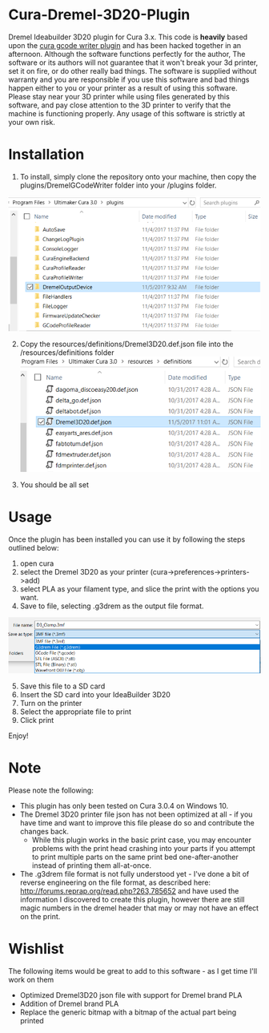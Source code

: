 # Cura-Dremel-3D20-Plugin
Dremel Ideabuilder 3D20 plugin for Cura 3.x.  This code is **heavily** based upon the [cura gcode writer plugin](https://github.com/Ultimaker/Cura/tree/master/plugins/GCodeWriter) and has been hacked together in an afternoon.  Although the software functions perfectly for the author, The software or its authors will not guarantee that it won't break your 3d printer, set it on fire, or do other really bad things.  The software is supplied without warranty and you are responsible if you use this software and bad things happen either to you or your printer as a result of using this software.  Please stay near your 3D printer while using files generated by this software, and pay close attention to the 3D printer to verify that the machine is functioning properly. Any usage of this software is strictly at your own risk.

# Installation
1. To install, simply clone the repository onto your machine, then copy the plugins/DremelGCodeWriter folder into your <cura install>/plugins folder.

![Copy the contents of DremelGCodeWriter to the plugin directory of cura](/docs/plugindir.PNG)

2.   Copy the resources/definitions/Dremel3D20.def.json file into the <cura install>/resources/definitions folder
![Copy the contents of Dremel printer json file to the definitions directory of cura](/docs/dremelresource.PNG)

3.  You should be all set

# Usage
Once the plugin has been installed you can use it by following the steps outlined below:
1. open cura 
2. select the Dremel 3D20 as your printer (cura->preferences->printers->add)
3. select PLA as your filament type, and slice the print with the options you want. 
4. Save to file, selecting .g3drem as the output file format. 

![Save as .g3drem file](/docs/saveas.PNG)

5. Save this file to a SD card
6. Insert the SD card into your IdeaBuilder 3D20
7. Turn on the printer
8. Select the appropriate file to print
9. Click print

Enjoy!

# Note
Please note the following:
* This plugin has only been tested on Cura 3.0.4 on Windows 10.
* The Dremel 3D20 printer file json has not been optimized at all - if you have time and want to improve this file please do so and contribute the changes back.
  * While this plugin works in the basic print case, you may encounter problems with the print head crashing into your parts if you attempt to print multiple parts on the same print bed one-after-another instead of printing them all-at-once.
* The .g3drem file format is not fully understood yet - I've done a bit of reverse engineering on the file format, as described here: http://forums.reprap.org/read.php?263,785652 and have used the information I discovered to create this plugin, however there are still magic numbers in the dremel header that may or may not have an effect on the print.

# Wishlist
The following items would be great to add to this software - as I get time I'll work on them
* Optimized Dremel3D20 json file with support for Dremel brand PLA
* Addition of Dremel brand PLA
* Replace the generic bitmap with a bitmap of the actual part being printed

